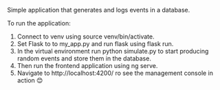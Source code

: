Simple application that generates and logs events in a database.

To run the application:
  1) Connect to venv using source venv/bin/activate.
  2) Set Flask to to my_app.py and run flask using flask run.
  3) In the virtual environment run python simulate.py to start producing random events and store them in the database.
  4) Then run the frontend application using ng serve.
  5) Navigate to http://localhost:4200/ ro see the management console in action 😊
